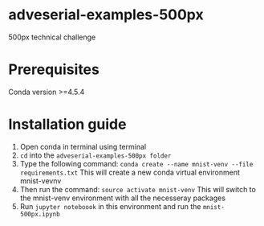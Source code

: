 # adveserial-examples-500px
500px technical challenge

# Prerequisites
Conda version >=4.5.4

# Installation guide
1. Open conda in terminal using terminal
2. ```cd``` into the ```adveserial-examples-500px folder```
3. Type the following command: 
```conda create --name mnist-venv --file requirements.txt```
This will create a new conda virtual environment mnist-vevnv
4. Then run the command: ```source activate mnist-venv```
This will switch to the mnist-venv environment with all the necesseray packages
5. Run ```jupyter noteboook``` in this environment and run the ```mnist-500px.ipynb```
